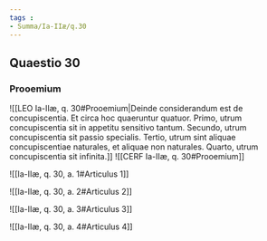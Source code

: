 ```yaml
---
tags : 
- Summa/Ia-IIæ/q.30
---
```


## Quaestio 30

### Prooemium

![[LEO Ia-IIæ, q. 30#Prooemium|Deinde considerandum est de concupiscentia. Et circa hoc quaeruntur quatuor. Primo, utrum concupiscentia sit in appetitu sensitivo tantum. Secundo, utrum concupiscentia sit passio specialis. Tertio, utrum sint aliquae concupiscentiae naturales, et aliquae non naturales. Quarto, utrum concupiscentia sit infinita.]]
![[CERF Ia-IIæ, q. 30#Prooemium]]

![[Ia-IIæ, q. 30, a. 1#Articulus 1]]

![[Ia-IIæ, q. 30, a. 2#Articulus 2]]

![[Ia-IIæ, q. 30, a. 3#Articulus 3]]

![[Ia-IIæ, q. 30, a. 4#Articulus 4]]

